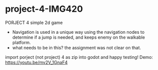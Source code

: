 # project-4-IMG420
PORJECT 4 simple 2d game 
- Navigation is used in a unique way using the navigation nodes to determine if a jump is needed, and keeps enemy on the walkable platform.
- what needs to be in this? the assignment was not clear on that.

import porject (not project) 4 as zip into godot and happy testing!
Demo:
https://youtu.be/mv2V_1GnaF4
